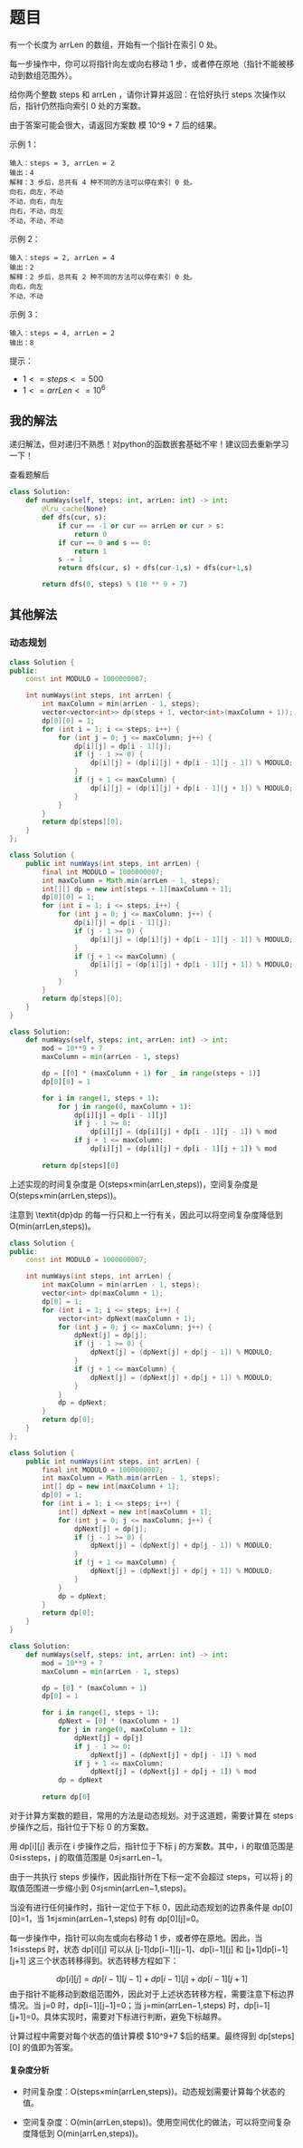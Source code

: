 # 题目

有一个长度为 arrLen 的数组，开始有一个指针在索引 0 处。

每一步操作中，你可以将指针向左或向右移动 1 步，或者停在原地（指针不能被移动到数组范围外）。

给你两个整数 steps 和 arrLen ，请你计算并返回：在恰好执行 steps 次操作以后，指针仍然指向索引 0 处的方案数。

由于答案可能会很大，请返回方案数 模 10^9 + 7 后的结果。

示例 1：

```
输入：steps = 3, arrLen = 2
输出：4
解释：3 步后，总共有 4 种不同的方法可以停在索引 0 处。
向右，向左，不动
不动，向右，向左
向右，不动，向左
不动，不动，不动
```

示例  2：

```
输入：steps = 2, arrLen = 4
输出：2
解释：2 步后，总共有 2 种不同的方法可以停在索引 0 处。
向右，向左
不动，不动
```

示例 3：

```
输入：steps = 4, arrLen = 2
输出：8
```


提示：

- $1 <= steps <= 500$
- $1 <= arrLen <= 10^6$

## 我的解法

递归解法，但对递归不熟悉！对python的函数嵌套基础不牢！建议回去重新学习一下！

查看题解后

```python
class Solution:
    def numWays(self, steps: int, arrLen: int) -> int:
        @lru_cache(None)
        def dfs(cur, s):
            if cur == -1 or cur == arrLen or cur > s:
                return 0
            if cur == 0 and s == 0:
                return 1
            s -= 1
            return dfs(cur, s) + dfs(cur-1,s) + dfs(cur+1,s)

        return dfs(0, steps) % (10 ** 9 + 7)
```

## 其他解法

### 动态规划

```c++
class Solution {
public:
    const int MODULO = 1000000007;

    int numWays(int steps, int arrLen) {
        int maxColumn = min(arrLen - 1, steps);
        vector<vector<int>> dp(steps + 1, vector<int>(maxColumn + 1));
        dp[0][0] = 1;
        for (int i = 1; i <= steps; i++) {
            for (int j = 0; j <= maxColumn; j++) {
                dp[i][j] = dp[i - 1][j];
                if (j - 1 >= 0) {
                    dp[i][j] = (dp[i][j] + dp[i - 1][j - 1]) % MODULO;
                }
                if (j + 1 <= maxColumn) {
                    dp[i][j] = (dp[i][j] + dp[i - 1][j + 1]) % MODULO;
                }
            }
        }
        return dp[steps][0];
    }
};
```

```java
class Solution {
    public int numWays(int steps, int arrLen) {
        final int MODULO = 1000000007;
        int maxColumn = Math.min(arrLen - 1, steps);
        int[][] dp = new int[steps + 1][maxColumn + 1];
        dp[0][0] = 1;
        for (int i = 1; i <= steps; i++) {
            for (int j = 0; j <= maxColumn; j++) {
                dp[i][j] = dp[i - 1][j];
                if (j - 1 >= 0) {
                    dp[i][j] = (dp[i][j] + dp[i - 1][j - 1]) % MODULO;
                }
                if (j + 1 <= maxColumn) {
                    dp[i][j] = (dp[i][j] + dp[i - 1][j + 1]) % MODULO;
                }
            }
        }
        return dp[steps][0];
    }
}
```

```python
class Solution:
    def numWays(self, steps: int, arrLen: int) -> int:
        mod = 10**9 + 7
        maxColumn = min(arrLen - 1, steps)

        dp = [[0] * (maxColumn + 1) for _ in range(steps + 1)]
        dp[0][0] = 1

        for i in range(1, steps + 1):
            for j in range(0, maxColumn + 1):
                dp[i][j] = dp[i - 1][j]
                if j - 1 >= 0:
                    dp[i][j] = (dp[i][j] + dp[i - 1][j - 1]) % mod
                if j + 1 <= maxColumn:
                    dp[i][j] = (dp[i][j] + dp[i - 1][j + 1]) % mod
        
        return dp[steps][0]
```

上述实现的时间复杂度是 O(steps×min(arrLen,steps))，空间复杂度是 O(steps×min(arrLen,steps))。

注意到 \textit{dp}dp 的每一行只和上一行有关，因此可以将空间复杂度降低到 O(min(arrLen,steps))。

```c++
class Solution {
public:
    const int MODULO = 1000000007;

    int numWays(int steps, int arrLen) {
        int maxColumn = min(arrLen - 1, steps);
        vector<int> dp(maxColumn + 1);
        dp[0] = 1;
        for (int i = 1; i <= steps; i++) {
            vector<int> dpNext(maxColumn + 1);
            for (int j = 0; j <= maxColumn; j++) {
                dpNext[j] = dp[j];
                if (j - 1 >= 0) {
                    dpNext[j] = (dpNext[j] + dp[j - 1]) % MODULO;
                }
                if (j + 1 <= maxColumn) {
                    dpNext[j] = (dpNext[j] + dp[j + 1]) % MODULO;
                }
            }
            dp = dpNext;
        }
        return dp[0];
    }
};
```

```java
class Solution {
    public int numWays(int steps, int arrLen) {
        final int MODULO = 1000000007;
        int maxColumn = Math.min(arrLen - 1, steps);
        int[] dp = new int[maxColumn + 1];
        dp[0] = 1;
        for (int i = 1; i <= steps; i++) {
            int[] dpNext = new int[maxColumn + 1];
            for (int j = 0; j <= maxColumn; j++) {
                dpNext[j] = dp[j];
                if (j - 1 >= 0) {
                    dpNext[j] = (dpNext[j] + dp[j - 1]) % MODULO;
                }
                if (j + 1 <= maxColumn) {
                    dpNext[j] = (dpNext[j] + dp[j + 1]) % MODULO;
                }
            }
            dp = dpNext;
        }
        return dp[0];
    }
}
```

```python
class Solution:
    def numWays(self, steps: int, arrLen: int) -> int:
        mod = 10**9 + 7
        maxColumn = min(arrLen - 1, steps)

        dp = [0] * (maxColumn + 1)
        dp[0] = 1

        for i in range(1, steps + 1):
            dpNext = [0] * (maxColumn + 1)
            for j in range(0, maxColumn + 1):
                dpNext[j] = dp[j]
                if j - 1 >= 0:
                    dpNext[j] = (dpNext[j] + dp[j - 1]) % mod
                if j + 1 <= maxColumn:
                    dpNext[j] = (dpNext[j] + dp[j + 1]) % mod
            dp = dpNext
        
        return dp[0]
```

对于计算方案数的题目，常用的方法是动态规划。对于这道题，需要计算在 steps 步操作之后，指针位于下标 0 的方案数。

用 dp[i]\[j] 表示在 i 步操作之后，指针位于下标 j 的方案数。其中，i 的取值范围是 0≤i≤steps，j 的取值范围是 0≤j≤arrLen−1。

由于一共执行 steps 步操作，因此指针所在下标一定不会超过 steps，可以将 j 的取值范围进一步缩小到 0≤j≤min(arrLen−1,steps)。

当没有进行任何操作时，指针一定位于下标 0，因此动态规划的边界条件是 dp[0]\[0]=1，当 1≤j≤min(arrLen−1,steps) 时有 dp[0]\[j]=0。

每一步操作中，指针可以向左或向右移动 1 步，或者停在原地。因此，当 1≤i≤steps 时，状态 dp[i]\[j] 可以从 [j-1]dp[i−1]\[j−1]、dp[i−1]\[j] 和 [j+1]dp[i−1]\[j+1] 这三个状态转移得到。状态转移方程如下：

$$
\textit{dp}[i][j] = \textit{dp}[i-1][j-1]+\textit{dp}[i-1][j]+\textit{dp}[i-1][j+1]
$$
由于指针不能移动到数组范围外，因此对于上述状态转移方程，需要注意下标边界情况。当 j=0 时，dp[i−1]\[j−1]=0；当 j=min(arrLen−1,steps) 时，dp[i−1]\[j+1]=0。具体实现时，需要对下标进行判断，避免下标越界。

计算过程中需要对每个状态的值计算模 $10^9+7 $后的结果。最终得到 dp[steps]\[0] 的值即为答案。

#### 复杂度分析

- 时间复杂度：O(steps×min(arrLen,steps))。动态规划需要计算每个状态的值。

- 空间复杂度：O(min(arrLen,steps))。使用空间优化的做法，可以将空间复杂度降低到 O(min(arrLen,steps))。


